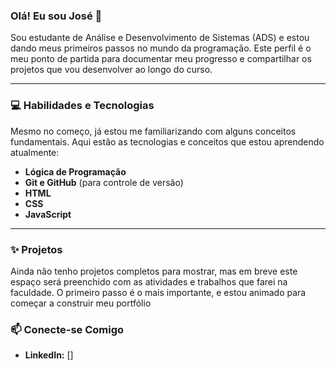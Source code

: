 ### Olá! Eu sou José 👋

Sou estudante de Análise e Desenvolvimento de Sistemas (ADS) e estou dando meus primeiros passos no mundo da programação. Este perfil é o meu ponto de partida para documentar meu progresso e compartilhar os projetos que vou desenvolver ao longo do curso.

---

### 💻 Habilidades e Tecnologias

Mesmo no começo, já estou me familiarizando com alguns conceitos fundamentais. Aqui estão as tecnologias e conceitos que estou aprendendo atualmente:

* **Lógica de Programação**
* **Git e GitHub** (para controle de versão)
* **HTML**
* **CSS**
* **JavaScript**

---

### ✨ Projetos

Ainda não tenho projetos completos para mostrar, mas em breve este espaço será preenchido com as atividades e trabalhos que farei na faculdade. O primeiro passo é o mais importante, e estou animado para começar a construir meu portfólio

### 📫 Conecte-se Comigo

* **LinkedIn:** []
